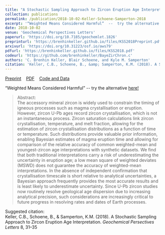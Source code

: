 ```yaml
---
title: "A Stochastic Sampling Approach to Zircon Eruption Age Interpretation"
collection: publications
permalink: /publication/2018-10-02-Keller-Schoene-Samperton-2018
excerpt: '“Weighted Means Considered Harmful”  --  try the alternative [<u>here!</u>](https://mybinder.org/v2/gh/brenhinkeller/BayeZirChron.c/master?filepath=julia%2Fdemo.ipynb)'
date: 2018-10-02
venue: 'Geochemical Perspectives Letters'
paperurl: 'https://doi.org/10.7185/geochemlet.1826'
preprinturl: 'https://brenhinkeller.github.io/files/KSS2018Preprint.pdf'
arxivurl: 'https://doi.org/10.31223/osf.io/aws79'
pdfurl: 'https://brenhinkeller.github.io/files/KSS2018.pdf'
codeurl: 'https://github.com/brenhinkeller/BayeZirChron.c'
authors: 'C. Brenhin Keller, Blair Schoene, and Kyle M. Samperton'
citation: 'Keller, C.B., Schoene, B., &amp; Samperton, K.M. (2018). A Stochastic Sampling Approach to Zircon Eruption Age Interpretation. <i>Geochemical Persectives Letters</i> 8, 31–35'
---
```

<a href='https://brenhinkeller.github.io/files/KSS2018Preprint.pdf'>Preprint</a>&nbsp;&nbsp;&nbsp;&nbsp;<a href='https://brenhinkeller.github.io/files/KSS2018.pdf'>PDF</a>&nbsp;&nbsp;&nbsp;&nbsp;<a href='https://github.com/brenhinkeller/BayeZirChron.c'>Code and Data</a>&nbsp;&nbsp;&nbsp;&nbsp;

“Weighted Means Considered Harmful”  --  try the alternative [<u>here!</u>](https://mybinder.org/v2/gh/brenhinkeller/BayeZirChron.c/master?filepath=julia%2Fdemo.ipynb)

>Abstract: <br/>The accessory mineral zircon is widely used to constrain the timing of igneous processes such as magma crystallisation or eruption. However, zircon U-Pb ages record zircon crystallisation, which is not an instantaneous process. Zircon saturation calculations link zircon crystallisation, temperature, and melt fraction, allowing for the estimation of zircon crystallisation distributions as a function of time or temperature. Such distributions provide valuable prior information, enabling Bayesian estimates of magma eruption time and allowing for comparison of the relative accuracy of common weighted-mean and youngest-zircon age interpretations with synthetic datasets. We find that both traditional interpretations carry a risk of underestimating the uncertainty in eruption age; a low mean square of weighted deviates (MSWD) does not guarantee the accuracy of weighted-mean interpretations. In the absence of independent confirmation that crystallisation timescale is short relative to analytical uncertainties, a Bayesian approach frequently provides the most accurate results and is least likely to underestimate uncertainty. Since U-Pb zircon studies now routinely resolve geological age dispersion due to increasing analytical precision, such considerations are increasingly critical to future progress in resolving rates and dates of Earth processes.

Suggested citation: <br/>Keller, C.B., Schoene, B., & Samperton, K.M. (2018). A Stochastic Sampling Approach to Zircon Eruption Age Interpretation. <i>Geochemical Persectives Letters</i> 8, 31–35